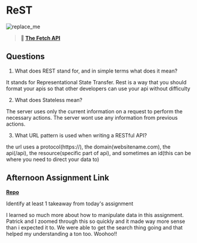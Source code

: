 # ReST

![replace_me](https://codeworks.blob.core.windows.net/public/assets/img/illustrations/placeholder.svg)

> **📖 [The Fetch API](https://codeworksacademy.com/fs-student-guide/resources/wk4/04-Fetch)**

## Questions

1. What does REST stand for, and in simple terms what does it mean?

It stands for Representational State Transfer. Rest is a way that you should format your apis so that other developers can use your api without difficulty

2. What does Stateless mean?

The server uses only the current information on a request to perform the necessary actions. The server wont use any information from previous actions.

3. What URL pattern is used when writing a RESTful API?

the url uses a protocol(https://), the domain(websitename.com), the api(/api), the resource(specific part of api), and sometimes an id(this can be where you need to direct your data to)

## Afternoon Assignment Link

**[Repo](https://github.com/Tmontandon/gifts)**

Identify at least 1 takeaway from today's assignment

I learned so much more about how to manipulate data in this assignment. Patrick and I zoomed through this so quickly and it made way more sense than i expected it to. We were able to get the search thing going and that helped my understanding a ton too. Woohoo!!
